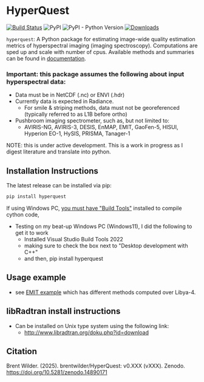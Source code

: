 # HyperQuest

[![Build Status](https://github.com/brentwilder/hyperquest/actions/workflows/pytest.yml/badge.svg)](https://github.com/brentwilder/hyperquest/actions/workflows/pytest.yml)
![PyPI](https://img.shields.io/pypi/v/hyperquest)
![PyPI - Python Version](https://img.shields.io/pypi/pyversions/hyperquest)
[![Downloads](https://pepy.tech/badge/hyperquest)](https://pepy.tech/project/hyperquest)


`hyperquest`: A Python package for estimating image-wide quality estimation metrics of hyperspectral imaging (imaging spectroscopy). Computations are sped up and scale with number of cpus. Available methods and summaries can be found in [documentation](https://hyperquest.readthedocs.io).

### Important: this package assumes the following about input hyperspectral data:
- Data must be in NetCDF (.nc) or ENVI (.hdr)
- Currently data is expected in Radiance.
  - For smile & striping methods, data must not be georeferenced (typically referred to as L1B before ortho)
- Pushbroom imaging spectrometer, such as, but not limited to:
    - AVIRIS-NG, AVIRIS-3, DESIS, EnMAP, EMIT, GaoFen-5, HISUI, Hyperion EO-1, HySIS, PRISMA, Tanager-1

NOTE: this is under active development. This is a work in progress as I digest literature and translate into python.

## Installation Instructions
The latest release can be installed via pip:

```bash
pip install hyperquest
```

If using Windows PC, [you must have "Build Tools"](https://wiki.python.org/moin/WindowsCompilers) installed to compile cython code,
- Testing on my beat-up Windows PC (Windows11), I did the following to get it to work
  - Installed Visual Studio Build Tools 2022
  - making sure to check the box next to "Desktop development with C++"
  - and then, pip install hyperquest


## Usage example
- see [EMIT example](tutorials/example_using_EMIT.ipynb) which has different methods computed over Libya-4.

## libRadtran install instructions
- Can be installed on Unix type system using the following link:
    - http://www.libradtran.org/doku.php?id=download

## Citation
Brent Wilder. (2025). brentwilder/HyperQuest: v0.XXX (vXXX). Zenodo. https://doi.org/10.5281/zenodo.14890171